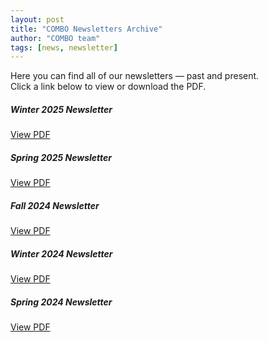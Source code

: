 ```yaml
---
layout: post
title: "COMBO Newsletters Archive"
author: "COMBO team"
tags: [news, newsletter]
---
```


Here you can find all of our newsletters — past and present.  
Click a link below to view or download the PDF.

<div class="row">
  <div class="col-sm-6 col-lg-4" style="margin-bottom:1rem;">
    <div class="card h-100">
      <div class="card-body d-flex flex-column">
        <h5 class="card-title">Winter 2025 Newsletter</h5>
        <a class="btn btn-primary mt-auto" href="{{ '/assets/newsletters/COMBO_Newsletter_Winter2025.pdf' | relative_url }}" target="_blank">View PDF</a>
      </div>
    </div>
  </div>

  <div class="col-sm-6 col-lg-4" style="margin-bottom:1rem;">
    <div class="card h-100">
      <div class="card-body d-flex flex-column">
        <h5 class="card-title">Spring 2025 Newsletter</h5>
        <a class="btn btn-primary mt-auto" href="{{ '/assets/newsletters/COMBO_Newsletter_Spring2025.pdf' | relative_url }}" target="_blank">View PDF</a>
      </div>
    </div>
  </div>

  <div class="col-sm-6 col-lg-4" style="margin-bottom:1rem;">
    <div class="card h-100">
      <div class="card-body d-flex flex-column">
        <h5 class="card-title">Fall 2024 Newsletter</h5>
        <a class="btn btn-primary mt-auto" href="{{ '/assets/newsletters/COMBO_Newsletter_Fall2024.pdf' | relative_url }}" target="_blank">View PDF</a>
      </div>
    </div>
  </div>

  <div class="col-sm-6 col-lg-4" style="margin-bottom:1rem;">
    <div class="card h-100">
      <div class="card-body d-flex flex-column">
        <h5 class="card-title">Winter 2024 Newsletter</h5>
        <a class="btn btn-primary mt-auto" href="{{ '/assets/newsletters/COMBO_Newsletter_Winter2024.pdf' | relative_url }}" target="_blank">View PDF</a>
      </div>
    </div>
  </div>

  <div class="col-sm-6 col-lg-4" style="margin-bottom:1rem;">
    <div class="card h-100">
      <div class="card-body d-flex flex-column">
        <h5 class="card-title">Spring 2024 Newsletter</h5>
        <a class="btn btn-primary mt-auto" href="{{ '/assets/newsletters/COMBO_Newsletter_Spring2024.pdf' | relative_url }}" target="_blank">View PDF</a>
      </div>
    </div>
  </div>
</div>

